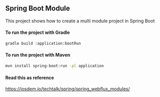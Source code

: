 Spring Boot Module
----------------------------------------------

This project shows how to create a multi module project in Spring Boot

#### To run the project with Gradle

```bash
gradle build :application:bootRun
```

#### To run the project with Maven

```bash
mvn install spring-boot:run -pl application
```

#### Read this as reference

https://josdem.io/techtalk/spring/spring_webflux_modules/
